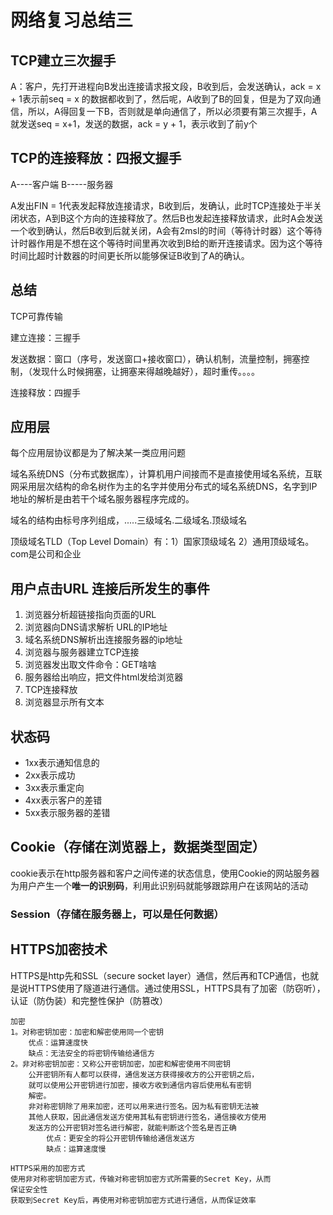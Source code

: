 # 网络复习总结三

## TCP建立三次握手

A：客户，先打开进程向B发出连接请求报文段，B收到后，会发送确认，ack = x + 1表示前seq = x 的数据都收到了，然后呢，A收到了B的回复，但是为了双向通信，所以，A得回复一下B，否则就是单向通信了，所以必须要有第三次握手，A就发送seq = x+1，发送的数据，ack = y + 1，表示收到了前y个

## TCP的连接释放：四报文握手

A----客户端    B-----服务器

A发出FIN = 1代表发起释放连接请求，B收到后，发确认，此时TCP连接处于半关闭状态，A到B这个方向的连接释放了。然后B也发起连接释放请求，此时A会发送一个收到确认，然后B收到后就关闭，A会有2msl的时间（等待计时器）这个等待计时器作用是不想在这个等待时间里再次收到B给的断开连接请求。因为这个等待时间比超时计数器的时间更长所以能够保证B收到了A的确认。



## 总结

TCP可靠传输

建立连接：三握手

发送数据：窗口（序号，发送窗口+接收窗口），确认机制，流量控制，拥塞控制，（发现什么时候拥塞，让拥塞来得越晚越好），超时重传。。。。

连接释放：四握手



## 应用层

每个应用层协议都是为了解决某一类应用问题

域名系统DNS（分布式数据库），计算机用户间接而不是直接使用域名系统，互联网采用层次结构的命名树作为主的名字并使用分布式的域名系统DNS，名字到IP地址的解析是由若干个域名服务器程序完成的。

域名的结构由标号序列组成，.....三级域名.二级域名.顶级域名

顶级域名TLD（Top Level Domain）有：1）国家顶级域名 2）通用顶级域名。com是公司和企业



## 用户点击URL 连接后所发生的事件

1. 浏览器分析超链接指向页面的URL
2. 浏览器向DNS请求解析 URL的IP地址
3. 域名系统DNS解析出连接服务器的ip地址
4. 浏览器与服务器建立TCP连接
5. 浏览器发出取文件命令：GET啥啥
6. 服务器给出响应，把文件html发给浏览器
7. TCP连接释放
8. 浏览器显示所有文本



## 状态码

* 1xx表示通知信息的
* 2xx表示成功
* 3xx表示重定向
* 4xx表示客户的差错
* 5xx表示服务器的差错

## Cookie（存储在浏览器上，数据类型固定）

cookie表示在http服务器和客户之间传递的状态信息，使用Cookie的网站服务器为用户产生一个**唯一的识别码**，利用此识别码就能够跟踪用户在该网站的活动

### Session（存储在服务器上，可以是任何数据）

## HTTPS加密技术

HTTPS是http先和SSL（secure socket layer）通信，然后再和TCP通信，也就是说HTTPS使用了隧道进行通信。通过使用SSL，HTTPS具有了加密（防窃听），认证（防伪装）和完整性保护（防篡改）

```text
加密
1。对称密钥加密：加密和解密使用同一个密钥
    优点：运算速度快
    缺点：无法安全的将密钥传输给通信方
2。非对称密钥加密：又称公开密钥加密，加密和解密使用不同密钥
    公开密钥所有人都可以获得，通信发送方获得接收方的公开密钥之后，
    就可以使用公开密钥进行加密，接收方收到通信内容后使用私有密钥
    解密。
    非对称密钥除了用来加密，还可以用来进行签名。因为私有密钥无法被
    其他人获取，因此通信发送方使用其私有密钥进行签名，通信接收方使用
    发送方的公开密钥对签名进行解密，就能判断这个签名是否正确
        优点：更安全的将公开密钥传输给通信发送方
        缺点：运算速度慢

HTTPS采用的加密方式
使用非对称密钥加密方式，传输对称密钥加密方式所需要的Secret Key，从而
保证安全性
获取到Secret Key后，再使用对称密钥加密方式进行通信，从而保证效率
```

